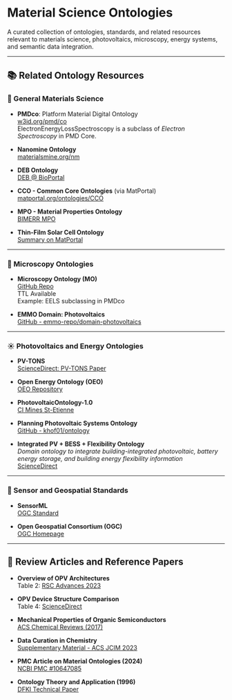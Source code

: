 # Material Science Ontologies

A curated collection of ontologies, standards, and related resources relevant to materials science, photovoltaics, microscopy, energy systems, and semantic data integration.

---

## 📚 Related Ontology Resources

### 🧪 General Materials Science

- **PMDco**: Platform Material Digital Ontology  
  [w3id.org/pmd/co](https://w3id.org/pmd/co/)  
  ElectronEnergyLossSpectroscopy is a subclass of *Electron Spectroscopy* in PMD Core.

- **Nanomine Ontology**  
  [materialsmine.org/nm](https://materialsmine.org/nm/)

- **DEB Ontology**  
  [DEB @ BioPortal](https://bioportal.bioontology.org/ontologies/DEB)

- **CCO - Common Core Ontologies** (via MatPortal)  
  [matportal.org/ontologies/CCO](https://matportal.org/ontologies/CCO)

- **MPO - Material Properties Ontology**  
  [BIMERR MPO](https://bimerr.iot.linkeddata.es/def/material-properties/)

- **Thin-Film Solar Cell Ontology**  
  [Summary on MatPortal](https://matportal.org/ontologies/thin-film)

---

### 🔬 Microscopy Ontologies

- **Microscopy Ontology (MO)**  
  [GitHub Repo](https://github.com/YourLinkHere)  
  TTL Available  
  Example: EELS subclassing in PMDco

- **EMMO Domain: Photovoltaics**  
  [GitHub - emmo-repo/domain-photovoltaics](https://github.com/emmo-repo/domain-photovoltaics)

---

### ☀️ Photovoltaics and Energy Ontologies

- **PV-TONS**  
  [ScienceDirect: PV-TONS Paper](https://www.sciencedirect.com/science/article/pii/S0952197612002795)

- **Open Energy Ontology (OEO)**  
  [OEO Repository](https://github.com/OpenEnergyPlatform/ontology)

- **PhotovoltaicOntology-1.0**  
  [CI Mines St-Etienne](https://ci.mines-stetienne.fr/seas/PhotovoltaicOntology-1.0)

- **Planning Photovoltaic Systems Ontology**  
  [GitHub - khof01/ontology](https://github.com/khof01/ontology)

- **Integrated PV + BESS + Flexibility Ontology**  
  *Domain ontology to integrate building-integrated photovoltaic, battery energy storage, and building energy flexibility information*  
  [ScienceDirect](https://www.sciencedirect.com/science/article/pii/S2666519024000499)

---

### 📡 Sensor and Geospatial Standards

- **SensorML**  
  [OGC Standard](https://www.ogc.org/standards/sensorml)

- **Open Geospatial Consortium (OGC)**  
  [OGC Homepage](https://www.ogc.org/)

---

## 📄 Review Articles and Reference Papers

- **Overview of OPV Architectures**  
  Table 2: [RSC Advances 2023](https://pubs.rsc.org/en/content/articlelanding/2023/ra/d3ra01454a)

- **OPV Device Structure Comparison**  
  Table 4: [ScienceDirect](https://www.sciencedirect.com/science/article/pii/S2666519024000499)

- **Mechanical Properties of Organic Semiconductors**  
  [ACS Chemical Reviews (2017)](https://pubs.acs.org/doi/10.1021/acs.chemrev.7b00003)

- **Data Curation in Chemistry**  
  [Supplementary Material - ACS JCIM 2023](https://pubs.acs.org/doi/suppl/10.1021/acs.jcim.3c00820/suppl_file/ci3c00820_si_001.pdf)

- **PMC Article on Material Ontologies (2024)**  
  [NCBI PMC #10647085](https://www.ncbi.nlm.nih.gov/pmc/articles/PMC10647085/)

- **Ontology Theory and Application (1996)**  
  [DFKI Technical Paper](https://www.dfki.uni-kl.de/~imcod/htdocs/Bernd/Paper/paper/node5.html)

